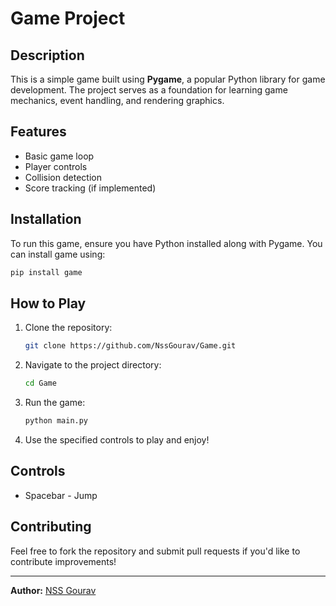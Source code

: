 # Game Project

## Description
This is a simple game built using **Pygame**, a popular Python library for game development. The project serves as a foundation for learning game mechanics, event handling, and rendering graphics.

## Features
- Basic game loop
- Player controls
- Collision detection
- Score tracking (if implemented)

## Installation
To run this game, ensure you have Python installed along with Pygame. You can install game using:
```sh
pip install game
```

## How to Play
1. Clone the repository:
   ```sh
   git clone https://github.com/NssGourav/Game.git
   ```
2. Navigate to the project directory:
   ```sh
   cd Game
   ```
3. Run the game:
   ```sh
   python main.py
   ```
4. Use the specified controls to play and enjoy!

## Controls
- Spacebar - Jump

## Contributing
Feel free to fork the repository and submit pull requests if you'd like to contribute improvements!

---
**Author:** [NSS Gourav](https://github.com/NssGourav)
